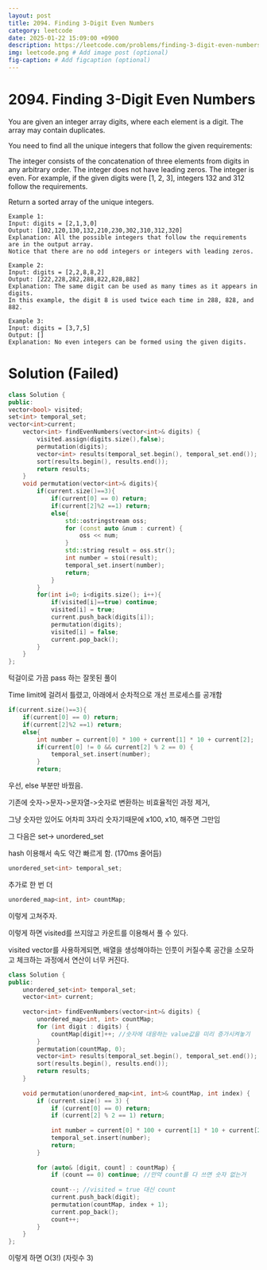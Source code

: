 ```yaml
---
layout: post
title: 2094. Finding 3-Digit Even Numbers
category: leetcode
date: 2025-01-22 15:09:00 +0900
description: https://leetcode.com/problems/finding-3-digit-even-numbers/description/?envType=company&envId=google&favoriteSlug=google-thirty-days
img: leetcode.png # Add image post (optional)
fig-caption: # Add figcaption (optional)
---
```



# 2094. Finding 3-Digit Even Numbers


You are given an integer array digits, where each element is a digit. The array may contain duplicates.

You need to find all the unique integers that follow the given requirements:

The integer consists of the concatenation of three elements from digits in any arbitrary order.
The integer does not have leading zeros.
The integer is even.
For example, if the given digits were [1, 2, 3], integers 132 and 312 follow the requirements.

Return a sorted array of the unique integers.

 
```
Example 1:
Input: digits = [2,1,3,0]
Output: [102,120,130,132,210,230,302,310,312,320]
Explanation: All the possible integers that follow the requirements are in the output array. 
Notice that there are no odd integers or integers with leading zeros.
```

```
Example 2:
Input: digits = [2,2,8,8,2]
Output: [222,228,282,288,822,828,882]
Explanation: The same digit can be used as many times as it appears in digits. 
In this example, the digit 8 is used twice each time in 288, 828, and 882. 
```

```
Example 3:
Input: digits = [3,7,5]
Output: []
Explanation: No even integers can be formed using the given digits.
```


# Solution (Failed)
```cpp
class Solution {
public:
vector<bool> visited;
set<int> temporal_set;
vector<int>current;
    vector<int> findEvenNumbers(vector<int>& digits) {
        visited.assign(digits.size(),false);
        permutation(digits);
        vector<int> results(temporal_set.begin(), temporal_set.end());
        sort(results.begin(), results.end());
        return results;
    }
    void permutation(vector<int>& digits){
        if(current.size()==3){
            if(current[0] == 0) return;
            if(current[2]%2 ==1) return;
            else{
                std::ostringstream oss;
                for (const auto &num : current) {
                    oss << num;
                }
                std::string result = oss.str(); 
                int number = stoi(result);
                temporal_set.insert(number);
                return;
            }
        }
        for(int i=0; i<digits.size(); i++){
            if(visited[i]==true) continue;
            visited[i] = true;
            current.push_back(digits[i]);
            permutation(digits);
            visited[i] = false;
            current.pop_back();
        }
    }
};
```

턱걸이로 가끔 pass 하는 잘못된 풀이 

Time limit에 걸려서 틀렸고, 아래에서 순차적으로 개선 프로세스를 공개함

```cpp
if(current.size()==3){
    if(current[0] == 0) return;
    if(current[2]%2 ==1) return;
    else{
        int number = current[0] * 100 + current[1] * 10 + current[2];
        if(current[0] != 0 && current[2] % 2 == 0) {
            temporal_set.insert(number);
        }
        return;
```
우선, else 부분만 바꿨음.

기존에 숫자->문자->문자열->숫자로 변환하는 비효율적인 과정 제거,

그냥 숫자만 있어도 어차피 3자리 숫자기때문에 x100, x10, 해주면 그만임 

그 다음은 set-> unordered_set

hash 이용해서 속도 약간 빠르게 함. (170ms 줄어듬)

```cpp
unordered_set<int> temporal_set;
```
추가로 한 번 더

```cpp
unordered_map<int, int> countMap;
```

이렇게 고쳐주자.

이렇게 하면 visited를 쓰지않고 카운트를 이용해서 풀 수 있다.

visited vector를 사용하게되면, 배열을 생성해야하는 인풋이 커질수록 공간을 소모하고 체크하는 과정에서 연산이 너무 커진다.


```cpp
class Solution {
public:
    unordered_set<int> temporal_set;
    vector<int> current;
    
    vector<int> findEvenNumbers(vector<int>& digits) {
        unordered_map<int, int> countMap;
        for (int digit : digits) {
            countMap[digit]++; //숫자에 대응하는 value값을 미리 증가시켜놓기 
        }
        permutation(countMap, 0);
        vector<int> results(temporal_set.begin(), temporal_set.end());
        sort(results.begin(), results.end());
        return results;
    }
    
    void permutation(unordered_map<int, int>& countMap, int index) {
        if (current.size() == 3) {
            if (current[0] == 0) return;
            if (current[2] % 2 == 1) return;
            
            int number = current[0] * 100 + current[1] * 10 + current[2];
            temporal_set.insert(number);
            return;
        }
        
        for (auto& [digit, count] : countMap) {
            if (count == 0) continue; //만약 count를 다 쓰면 숫자 없는거
            
            count--; //visited = true 대신 count
            current.push_back(digit);
            permutation(countMap, index + 1);
            current.pop_back();
            count++;
        }
    }
};
```

이렇게 하면 O(3!) (자릿수 3)